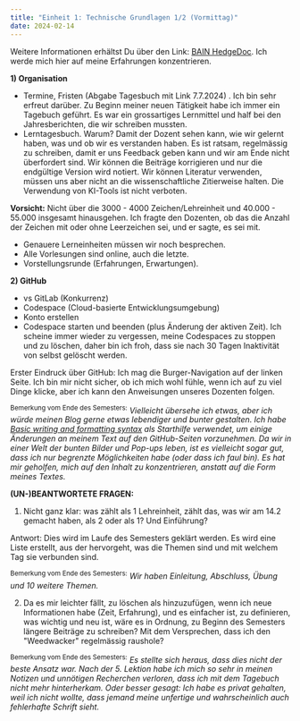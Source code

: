 ```yaml
---
title: "Einheit 1: Technische Grundlagen 1/2 (Vormittag)"
date: 2024-02-14
---
```


Weitere Informationen erhältst Du über den Link: <a href="https://pad.gwdg.de/ReigBDtuQCWgjjLLdhBogg#">BAIN HedgeDoc</a>.
Ich werde mich hier auf meine Erfahrungen konzentrieren. 

**1) Organisation**
- Termine, Fristen (Abgabe Tagesbuch mit Link 7.7.2024)	. 
Ich bin sehr erfreut darüber. Zu Beginn meiner neuen Tätigkeit habe ich immer ein Tagebuch geführt. Es war ein grossartiges Lernmittel und half bei den Jahresberichten, die wir schreiben mussten.
- Lerntagesbuch. Warum? Damit der Dozent sehen kann, wie wir gelernt haben, was und ob wir es verstanden haben. Es ist ratsam, regelmässig zu schreiben, damit er uns Feedback geben kann und wir am Ende nicht überfordert sind. Wir können die Beiträge korrigieren und nur die endgültige Version wird notiert. Wir können Literatur verwenden, müssen uns aber nicht an die wissenschaftliche Zitierweise halten. Die Verwendung von KI-Tools ist nicht verboten.

**Vorsicht:** Nicht über die 3000 - 4000 Zeichen/Lehreinheit und 40.000 - 55.000 insgesamt hinausgehen. Ich fragte den Dozenten, ob das die Anzahl der Zeichen mit oder ohne Leerzeichen sei, und er sagte, es sei mit.

- Genauere Lerneinheiten müssen wir noch besprechen.
- Alle Vorlesungen sind online, auch die letzte.
- Vorstellungsrunde (Erfahrungen, Erwartungen).

**2) GitHub**
- vs GitLab (Konkurrenz)
- Codespace (Cloud-basierte Entwicklungsumgebung)
- Konto erstellen
- Codespace starten und beenden (plus Änderung der aktiven Zeit). Ich scheine immer wieder zu vergessen, meine Codespaces zu stoppen und zu löschen, daher bin ich froh, dass sie nach 30 Tagen Inaktivität von selbst gelöscht werden.

Erster Eindruck über GitHub: Ich mag die Burger-Navigation auf der linken Seite. Ich bin mir nicht sicher, ob ich mich wohl fühle, wenn ich auf zu viel Dinge klicke, aber ich kann den Anweisungen unseres Dozenten folgen.

<sup>Bemerkung vom Ende des Semesters:</sup> _Vielleicht übersehe ich etwas, aber ich würde meinen Blog gerne etwas lebendiger und bunter gestalten. Ich habe <a href="https://docs.github.com/en/get-started/writing-on-github/getting-started-with-writing-and-formatting-on-github/basic-writing-and-formatting-syntax">Basic writing and formatting syntax</a>  als Starthilfe verwendet, um einige Änderungen an meinem Text auf den GitHub-Seiten vorzunehmen. Da wir in einer Welt der bunten Bilder und Pop-ups leben, ist es vielleicht sogar gut, dass ich nur begrenzte Möglichkeiten habe (oder dass ich faul bin). Es hat mir geholfen, mich auf den Inhalt zu konzentrieren, anstatt auf die Form meines Textes._

**(UN-)BEANTWORTETE FRAGEN:**

1) Nicht ganz klar: was zählt als 1 Lehreinheit, zählt das, was wir am 14.2 gemacht haben, als 2 oder als 1? Und Einführung? 

Antwort: Dies wird im Laufe des Semesters geklärt werden. Es wird eine Liste erstellt, aus der hervorgeht, was die Themen sind und mit welchem Tag sie verbunden sind.

<sup>Bemerkung vom Ende des Semesters:</sup> _Wir haben Einleitung, Abschluss, Übung und 10 weitere Themen._
   
2) Da es mir leichter fällt, zu löschen als hinzuzufügen, wenn ich neue Informationen habe (Zeit, Erfahrung), und es einfacher ist, zu definieren, was wichtig und neu ist, wäre es in Ordnung, zu Beginn des Semesters längere Beiträge zu schreiben? Mit dem Versprechen, dass ich den "Weedwacker" regelmässig raushole?

<sup>Bemerkung vom Ende des Semesters:</sup> _Es stellte sich heraus, dass dies nicht der beste Ansatz war. Nach der 5. Lektion habe ich mich so sehr in meinen Notizen und unnötigen Recherchen verloren, dass ich mit dem Tagebuch nicht mehr hinterherkam. Oder besser gesagt: Ich habe es privat gehalten, weil ich nicht wollte, dass jemand meine unfertige und wahrscheinlich auch fehlerhafte Schrift sieht._
